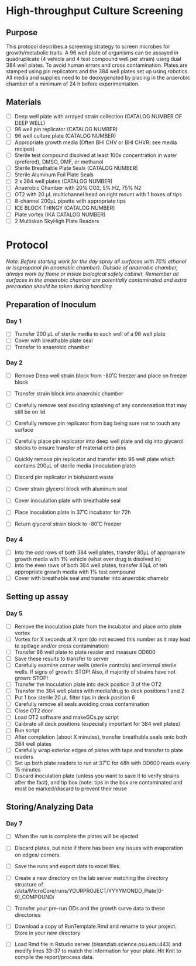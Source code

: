 # High-throughput Culture Screening


## Purpose

This protocol describes a screening strategy to screen microbes for growth/metabolic traits. A 96 well plate of organisms can be assayed in quadruplicate (4 vehicle and 4 test compound well per strain) using dual 384 well plates. To avoid human errors and cross contamination. Plates are stamped using pin replicators and the 384 well plates set up using robotics. All media and supplies need to be deoxygenated by placing in the anaerobic chamber of a minimum of 24 h before experimentation. 

## Materials
- [ ] Deep well plate with arrayed strain collection (CATALOG NUMBER OF DEEP WELL)
- [ ] 96 well pin replicator (CATALOG NUMBER)
- [ ] 96 well culture plate (CATALOG NUMBER)
- [ ] Appropriate growth media (Often BHI CHV or BHI CHVR: see media recipes)
- [ ] Sterile test compound disolved at least 100x concentration in water (prefered), DMSO, DMF, or methanol
- [ ] Sterile Breathable Plate Seals (CATALOG NUMBER)
- [ ] Sterile Aluminum Foil Plate Seals
- [ ] 2 x 384 well plates (CATALOG NUMBER)
- [ ] Anaerobic Chamber with 20% CO2, 5% H2, 75% N2
- [ ] OT2 with 20 µL multichannel head on right mount with 1 boxes of tips
- [ ] 8-channel 200µL pipette with appropriate tips
- [ ] ICE BLOCK THINGY (CATALOG NUMBER)
- [ ] Plate vortex (IKA CATALOG NUMBER)
- [ ] 2 Multiskan SkyHigh Plate Readers

# Protocol

*Note: Before starting work for the day spray all surfaces with 70% ethanol or isopropanol (in anaerobic chamber). Outside of anaerobic chamber, always work by flame or inside biological safety cabinet. Remember all surfaces in the anaerobic chamber are potentially contaminated and extra precaution should be taken during handling.*

## Preparation of Inoculum

### Day 1
- [ ] Transfer 200 µL of sterile media to each well of a 96 well plate
- [ ] Cover with breathable plate seal
- [ ] Transfer to anaerobic chamber

### Day 2
- [ ] Remove Deep well strain block from -80˚C freezer and place on freezer block
- [ ] Transfer strain block into anaerobic chamber
- [ ] Carefully remove seal avoiding splashing of any condensation that may still be on lid
- [ ] Carefully remove pin replicator from bag being sure not to touch any surface
- [ ] Carefully place pin replicator into deep well plate and dig into glycerol stocks to ensure transfer of material onto pins
- [ ] Quickly remove pin replicator and transfer into 96 well plate which contains 200µL of sterile media (inoculation plate)
- [ ] Discard pin replicator in biohazard waste
- [ ] Cover strain glycerol block with aluminum seal
- [ ] Cover inoculation plate with breathable seal
- [ ] Place inoculation plate in 37˚C incubator for 72h
- [ ] Return glycerol strain block to -80˚C freezer


### Day 4
- [ ] Into the odd rows of both 384 well plates, transfer 80µL of appropriate growth media with 1% vehicle (what ever drug is disolved in)
- [ ] Into the even rows of both 384 well plates, transfer 80µL of teh appropriate growth media with 1% test compound
- [ ] Cover with breathable seal and transfer into anaerobic chamebr

## Setting up assay

### Day 5
- [ ] Remove the inoculation plate from the incubator and place onto plate vortex
- [ ] Vortex for X seconds at X rpm (do not exceed this number as it may lead to spillage and/or cross contamination)
- [ ] Transfer 96 well plate to plate reader and measure OD600
- [ ] Save these results to transfer to server
- [ ] Carefully examine corner wells (sterile controls) and internal sterile wells. If signs of growth: STOP! Also, if majority of strains have not grown: STOP!
- [ ] Transfer the inoculation plate into deck position 3 of the OT2
- [ ] Transfer the 384 well plates with media/drug to deck positions 1 and 2
- [ ] Put 1 box sterile 20 µL filter tips in deck position 6
- [ ] Carefully remove all seals avoiding cross contamination
- [ ] Close OT2 door
- [ ] Load OT2 software and makeGCs.py script
- [ ] Calibrate all deck positions (especially important for 384 well plates)
- [ ] Run script
- [ ] After completion (about X minutes), transfer breathable seals onto both 384 well plates
- [ ] Carefully wrap exterior edges of plates with tape and transfer to plate readers
- [ ] Set up both plate readers to run at 37˚C for 48h with OD600 reads every 15 minutes
- [ ] Discard inoculation plate (unless you want to save it to verify strains after the fact), and tip box (note: tips in the box are contaminated and must be marked/discard to prevent their reuse

## Storing/Analyzing Data

### Day 7
- [ ] When the run is complete the plates will be ejected
- [ ] Discard plates, but note if there has been any issues with evaporation on edges/ corners.
- [ ] Save the runs and export data to excel files.
- [ ] Create a new directory on the lab server matching the directory structure of /data/MicroCore/runs/YOURPROJECT/YYYYMONDD_Plate[0-9]_COMPOUND/
- [ ] Transfer your pre-run ODs and the growth curve data to these directories
- [ ] Download a copy of RunTemplate.Rmd and rename to your project. Store in your new directory
- [ ] Load Rmd file in Rstudio server (bisanzlab.science.psu.edu:443) and modify lines 33-37 to match the information for your plate. Hit Knit to compile the report/process data.

